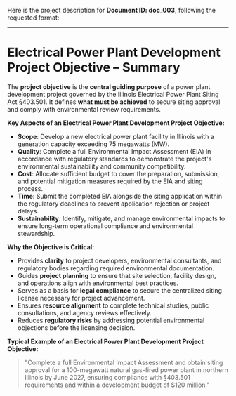 Here is the project description for **Document ID: doc_003**, following the requested format:

---

# **Electrical Power Plant Development Project Objective – Summary**

The **project objective** is the **central guiding purpose** of a power plant development project governed by the Illinois Electrical Power Plant Siting Act §403.501. It defines **what must be achieved** to secure siting approval and comply with environmental review requirements.

**Key Aspects of an Electrical Power Plant Development Project Objective:**
- **Scope**: Develop a new electrical power plant facility in Illinois with a generation capacity exceeding 75 megawatts (MW).
- **Quality**: Complete a full Environmental Impact Assessment (EIA) in accordance with regulatory standards to demonstrate the project's environmental sustainability and community compatibility.
- **Cost**: Allocate sufficient budget to cover the preparation, submission, and potential mitigation measures required by the EIA and siting process.
- **Time**: Submit the completed EIA alongside the siting application within the regulatory deadlines to prevent application rejection or project delays.
- **Sustainability**: Identify, mitigate, and manage environmental impacts to ensure long-term operational compliance and environmental stewardship.

**Why the Objective is Critical:**
- Provides **clarity** to project developers, environmental consultants, and regulatory bodies regarding required environmental documentation.
- Guides **project planning** to ensure that site selection, facility design, and operations align with environmental best practices.
- Serves as a basis for **legal compliance** to secure the centralized siting license necessary for project advancement.
- Ensures **resource alignment** to complete technical studies, public consultations, and agency reviews effectively.
- Reduces **regulatory risks** by addressing potential environmental objections before the licensing decision.

**Typical Example of an Electrical Power Plant Development Project Objective:**
> "Complete a full Environmental Impact Assessment and obtain siting approval for a 100-megawatt natural gas-fired power plant in northern Illinois by June 2027, ensuring compliance with §403.501 requirements and within a development budget of $120 million."
 